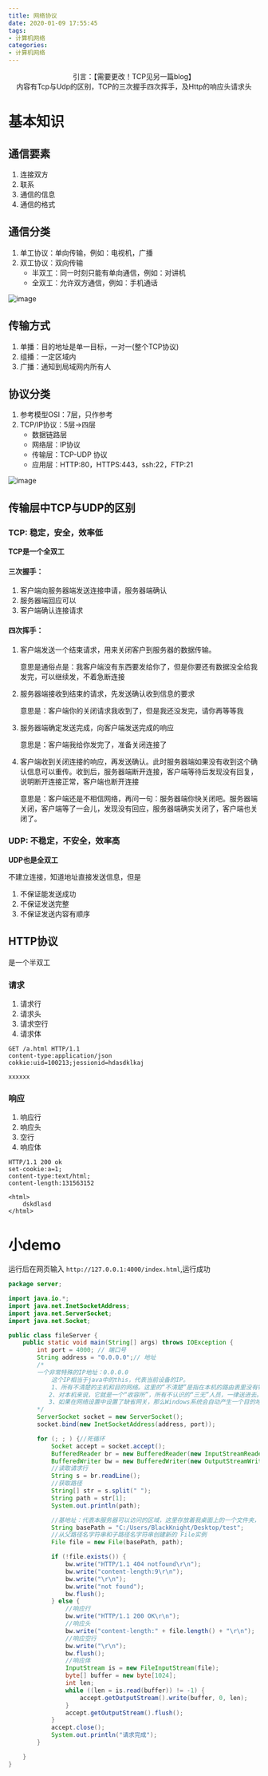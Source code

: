 ```yaml
---
title: 网络协议
date: 2020-01-09 17:55:45
tags: 
- 计算机网络
categories: 
- 计算机网络
---
```


<center>
    引言：【需要更改！TCP见另一篇blog】
    <br>内容有Tcp与Udp的区别，TCP的三次握手四次挥手，及Http的响应头请求头


</center>

<!--more-->

# 基本知识

## 通信要素
1. 连接双方
2. 联系
3. 通信的信息
4. 通信的格式

## 通信分类
1. 单工协议：单向传输，例如：电视机，广播
2. 双工协议：双向传输
   - 半双工：同一时刻只能有单向通信，例如：对讲机
   - 全双工：允许双方通信，例如：手机通话

![image](https://github.com/YesYourHighness/MyPicStore/raw/master/pic1/TcpIp02.jpg)

## 传输方式
1. 单播：目的地址是单一目标，一对一(整个TCP协议)
2. 组播：一定区域内
3. 广播：通知到局域网内所有人


## 协议分类
1. 参考模型OSI：7层，只作参考
2. TCP/IP协议：5层->四层
    - 数据链路层
    - 网络层：IP协议
    - 传输层：TCP-UDP 协议
    - 应用层：HTTP:80，HTTPS:443，ssh:22，FTP:21

![image](https://github.com/YesYourHighness/MyPicStore/raw/master/pic1/TcpIp03.png)
## 传输层中TCP与UDP的区别
### TCP: 稳定，安全，效率低
**TCP是一个全双工**
#### 三次握手：
1. 客户端向服务器端发送连接申请，服务器端确认
2. 服务器端回应可以
3. 客户端确认连接请求

#### 四次挥手：
1. 客户端发送一个结束请求，用来关闭客户到服务器的数据传输。
   
    意思是通俗点是：我客户端没有东西要发给你了，但是你要还有数据没全给我发完，可以继续发，不着急断连接
2. 服务器端接收到结束的请求，先发送确认收到信息的要求

    意思是：客户端你的关闭请求我收到了，但是我还没发完，请你再等等我

3. 服务器端确定发送完成，向客户端发送完成的响应

    意思是：客户端我给你发完了，准备关闭连接了
4. 客户端收到关闭连接的响应，再发送确认。此时服务器端如果没有收到这个确认信息可以重传。收到后，服务器端断开连接，客户端等待后发现没有回复，说明断开连接正常，客户端也断开连接

    意思是：客户端还是不相信网络，再问一句：服务器端你快关闭吧。服务器端关闭，客户端等了一会儿，发现没有回应，服务器端确实关闭了，客户端也关闭了。


### UDP: 不稳定，不安全，效率高
**UDP也是全双工**

不建立连接，知道地址直接发送信息，但是
1. 不保证能发送成功
2. 不保证发送完整
3. 不保证发送内容有顺序


## HTTP协议
是一个半双工

### 请求 
1. 请求行
2. 请求头
3. 请求空行
4. 请求体
```
GET /a.html HTTP/1.1
content-type:application/json
cokkie:uid=100213;jessionid=hdasdklkaj

xxxxxx
```

### 响应
1. 响应行
2. 响应头
3. 空行
4. 响应体

```
HTTP/1.1 200 ok
set-cookie:a=1;
content-type:text/html;
content-length:131563152

<html>
    dskdlasd
</html>
```


# 小demo

运行后在网页输入 `http://127.0.0.1:4000/index.html`,运行成功

```java
package server;

import java.io.*;
import java.net.InetSocketAddress;
import java.net.ServerSocket;
import java.net.Socket;

public class fileServer {
    public static void main(String[] args) throws IOException {
        int port = 4000; // 端口号
        String address = "0.0.0.0";// 地址
        /*
        一个非常特殊的IP地址：0.0.0.0
            这个IP相当于java中的this，代表当前设备的IP。
            1、所有不清楚的主机和目的网络。这里的“不清楚”是指在本机的路由表里没有特定条目指明如何到达。
        　　2、对本机来说，它就是一个“收容所”，所有不认识的“三无”人员，一律送进去。
        　　3、如果在网络设置中设置了缺省网关，那么Windows系统会自动产生一个目的地址为0.0.0.0的缺省路由
        */
        ServerSocket socket = new ServerSocket();
        socket.bind(new InetSocketAddress(address, port));

        for (; ; ) {//死循环
            Socket accept = socket.accept();
            BufferedReader br = new BufferedReader(new InputStreamReader(accept.getInputStream()));
            BufferedWriter bw = new BufferedWriter(new OutputStreamWriter(accept.getOutputStream()));
            //读取请求行
            String s = br.readLine();
            //获取路径
            String[] str = s.split(" ");
            String path = str[1];
            System.out.println(path);

            //基地址：代表本服务器可以访问的区域，这里存放着我桌面上的一个文件夹，内部有html文件等
            String basePath = "C:/Users/BlackKnight/Desktop/test";
            //从父路径名字符串和子路径名字符串创建新的 File实例
            File file = new File(basePath, path);

            if (!file.exists()) {
                bw.write("HTTP/1.1 404 notfound\r\n");
                bw.write("content-length:9\r\n");
                bw.write("\r\n");
                bw.write("not found");
                bw.flush();
            } else {
                //响应行
                bw.write("HTTP/1.1 200 OK\r\n");
                //响应头
                bw.write("content-length:" + file.length() + "\r\n");
                //响应空行
                bw.write("\r\n");
                bw.flush();
                //响应体
                InputStream is = new FileInputStream(file);
                byte[] buffer = new byte[1024];
                int len;
                while ((len = is.read(buffer)) != -1) {
                    accept.getOutputStream().write(buffer, 0, len);
                }
                accept.getOutputStream().flush();
            }
            accept.close();
            System.out.println("请求完成");
        }

    }
}


```